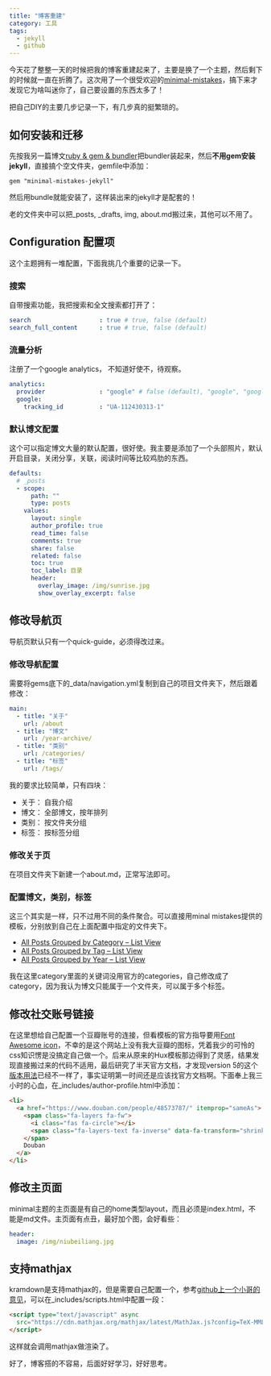 ```yaml
---
title: "博客重建"
category: 工具
tags:
  - jekyll
  - github
---
```


今天花了整整一天的时候把我的博客重建起来了，主要是换了一个主题，然后剩下的时候就一直在折腾了。这次用了一个很受欢迎的[minimal-mistakes](https://github.com/mmistakes/minimal-mistakes)，搞下来才发现它为啥叫迷你了，自己要设置的东西太多了！

把自己DIY的主要几步记录一下，有几步真的挺繁琐的。

## 如何安装和迁移

先按我另一篇博文[ruby & gem & bundler](/笔记/ruby-gem-bundler/)把bundler装起来，然后**不用gem安装jekyll**，直接搞个空文件夹，gemfile中添加：

`gem "minimal-mistakes-jekyll"`

然后用bundle就能安装了，这样装出来的jekyll才是配套的！

老的文件夹中可以把_posts, _drafts, img, about.md搬过来，其他可以不用了。

## Configuration 配置项

这个主题拥有一堆配置，下面我挑几个重要的记录一下。

### 搜索

自带搜索功能，我把搜索和全文搜索都打开了：

~~~ yaml
search                   : true # true, false (default)
search_full_content      : true # true, false (default)
~~~

### 流量分析

注册了一个google analytics， 不知道好使不，待观察。

~~~ yaml
analytics:
  provider               : "google" # false (default), "google", "google-universal", "custom"
  google:
    tracking_id          : "UA-112430313-1"
~~~

### 默认博文配置

这个可以指定博文大量的默认配置，很好使。我主要是添加了一个头部照片，默认开启目录，关闭分享，关联，阅读时间等比较鸡肋的东西。

~~~ yml
defaults:
  # _posts
  - scope:
      path: ""
      type: posts
    values:
      layout: single
      author_profile: true
      read_time: false
      comments: true
      share: false
      related: false
      toc: true
      toc_label: 目录
      header:
        overlay_image: /img/sunrise.jpg
        show_overlay_excerpt: false
~~~

## 修改导航页

导航页默认只有一个quick-guide，必须得改过来。

### 修改导航配置

需要将gems底下的_data/navigation.yml复制到自己的项目文件夹下，然后跟着修改：

~~~ yaml
main:
  - title: "关于"
    url: /about
  - title: "博文"
    url: /year-archive/
  - title: "类别"
    url: /categories/
  - title: "标签"
    url: /tags/
~~~

我的要求比较简单，只有四块：

* 关于： 自我介绍
* 博文： 全部博文，按年排列
* 类别： 按文件夹分组
* 标签： 按标签分组

### 修改关于页

在项目文件夹下新建一个about.md，正常写法即可。

### 配置博文，类别，标签

这三个其实是一样，只不过用不同的条件聚合。可以直接用minal mistakes提供的模板，分别放到自己在上面配置中指定的文件夹下。

* [All Posts Grouped by Category – List View](https://github.com/mmistakes/minimal-mistakes/blob/master/docs/_pages/category-archive.html)
* [All Posts Grouped by Tag – List View](https://github.com/mmistakes/minimal-mistakes/blob/master/docs/_pages/tag-archive.html)
* [All Posts Grouped by Year – List View](https://github.com/mmistakes/minimal-mistakes/blob/master/docs/_pages/year-archive.html)

我在这里category里面的关键词没用官方的categories，自己修改成了category，因为我认为博文只能属于一个文件夹，可以属于多个标签。

## 修改社交账号链接

在这里想给自己配置一个豆瓣账号的连接，但看模板的官方指导要用[Font Awesome icon](https://fontawesome.com/icons?d=gallery)，不幸的是这个网站上没有我大豆瓣的图标，凭着我少的可怜的css知识愣是没搞定自己做一个。后来从原来的Hux模板那边得到了灵感，结果发现直接搬过来的代码不适用，最后研究了半天官方文档，才发现version 5的这个[版本用法](https://fontawesome.com/how-to-use/svg-with-js#layering)已经不一样了，事实证明第一时间还是应该找官方文档啊。下面奉上我三小时的心血，在_includes/author-profile.html中添加：

~~~ html
<li>
  <a href="https://www.douban.com/people/48573787/" itemprop="sameAs">
    <span class="fa-layers fa-fw">
      <i class="fas fa-circle"></i>
      <span class="fa-layers-text fa-inverse" data-fa-transform="shrink-4">豆</span>
    </span>
    Douban
  </a>
</li>
~~~

## 修改主页面

minimal主题的主页面是有自己的home类型layout，而且必须是index.html，不能是md文件。主页面有点丑，最好加个图，会好看些：

~~~ yaml
header:
  image: /img/niubeiliang.jpg
~~~

## 支持mathjax

kramdown是支持mathjax的，但是需要自己配置一个，参考[github上一个小哥的意见](https://github.com/mmistakes/minimal-mistakes/issues/735)，可以在_includes/scripts.html中配置一段：

``` html
<script type="text/javascript" async
  src="https://cdn.mathjax.org/mathjax/latest/MathJax.js?config=TeX-MML-AM_CHTML">
</script>
```

这样就会调用mathjax做渲染了。


好了，博客搭的不容易，后面好好学习，好好思考。
